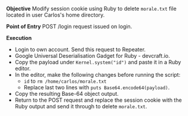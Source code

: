 **Objective**
Modify session cookie using Ruby to delete `morale.txt` file located in user Carlos's home directory.

**Point of Entry**
POST /login request issued on login.

**Execution**
- Login to own account. Send this request to Repeater.
- Google Universal Deserialisation Gadget for Ruby - devcraft.io.
- Copy the payload under `Kernel.system("id")` and paste it in a Ruby editor. 
- In the editor, make the following changes before running the script:
	- `id` to `rm /home/carlos/morale.txt`
	- Replace last two lines with `puts Base64.encode64(payload)`.
- Copy the resulting Base-64 object output. 
- Return to the POST request and replace the session cookie with the Ruby output and send it through to delete `morale.txt`.